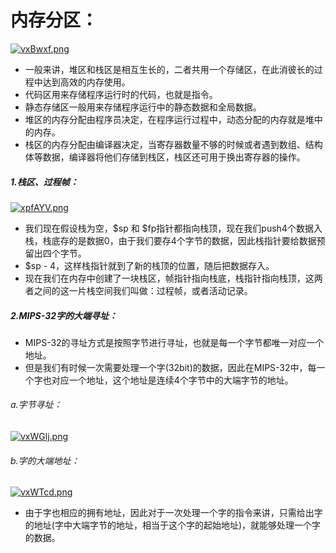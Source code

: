 # 内存分区：
[![vxBwxf.png](https://s1.ax1x.com/2022/09/15/vxBwxf.png)](https://imgse.com/i/vxBwxf)
- 一般来讲，堆区和栈区是相互生长的，二者共用一个存储区，在此消彼长的过程中达到高效的内存使用。
- 代码区用来存储程序运行时的代码，也就是指令。
- 静态存储区一般用来存储程序运行中的静态数据和全局数据。
- 堆区的内存分配由程序员决定，在程序运行过程中，动态分配的内存就是堆中的内存。
- 栈区的内存分配由编译器决定，当寄存器数量不够的时候或者遇到数组、结构体等数据，编译器将他们存储到栈区，栈区还可用于换出寄存器的操作。
##### 1.栈区、过程帧：
[![xpfAYV.png](https://s1.ax1x.com/2022/09/18/xpfAYV.png)](https://imgse.com/i/xpfAYV)
- 我们现在假设栈为空，$sp 和 $fp指针都指向栈顶，现在我们push4个数据入栈，栈底存的是数据0，由于我们要存4个字节的数据，因此栈指针要给数据预留出四个字节。
- $sp - 4，这样栈指针就到了新的栈顶的位置，随后把数据存入。
- 现在我们在内存中创建了一块栈区，帧指针指向栈底，栈指针指向栈顶，这两者之间的这一片栈空间我们叫做：过程帧，或者活动记录。
##### 2.MIPS-32字的大端寻址：
- MIPS-32的寻址方式是按照字节进行寻址，也就是每一个字节都唯一对应一个地址。
- 但是我们有时候一次需要处理一个字(32bit)的数据，因此在MIPS-32中，每一个字也对应一个地址，这个地址是连续4个字节中的大端字节的地址。
###### a.字节寻址：
[![vxWGlj.png](https://s1.ax1x.com/2022/09/15/vxWGlj.png)](https://imgse.com/i/vxWGlj)
###### b.字的大端地址：
[![vxWTcd.png](https://s1.ax1x.com/2022/09/15/vxWTcd.png)](https://imgse.com/i/vxWTcd)
- 由于字也相应的拥有地址，因此对于一次处理一个字的指令来讲，只需给出字的地址(字中大端字节的地址，相当于这个字的起始地址)，就能够处理一个字的数据。